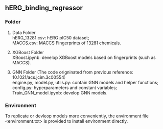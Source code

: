 ## hERG_binding_regressor   
### Folder

1. Data Folder   
   hERG_13281.csv: hERG pIC50 dataset;   
   MACCS.csv: MACCS Fingerprints of 13281 chemicals.

2. XGBoost Folder   
   XBoost.ipynb: develop XGBoost models based on fingerprints (such as MACCS).

3. GNN Folder (The code origninated from previous reference: 10.1021/acs.jcim.3c00554)   
   engine.py, model.py, utils.py: contain GNN models and helper functions;   
   config.py: hyperparameters and constant variables;   
   Train_GNN_model.ipynb: develop GNN models.



### Environment

To replicate or devleop models more conveniently, the environment file <environment.txt> is provided to install environment directly.
